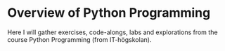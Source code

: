 # Overview of Python Programming
Here I will gather exercises, code-alongs, labs and explorations from the course Python Programming (from IT-högskolan).